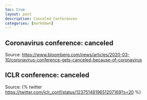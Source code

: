 ```yaml
---
toc: true
layout: post
description: Canceled Conferences
categories: [markdown]
---
```


## Coronavirus conference: canceled
Source: <https://www.bloomberg.com/news/articles/2020-03-10/coronavirus-conference-gets-canceled-because-of-coronavirus>

## ICLR conference: canceled
Source: {% twitter https://twitter.com/iclr_conf/status/1237514819651207169?s=20 %}
